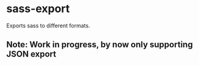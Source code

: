 # sass-export
Exports sass to different formats.


## Note: Work in progress, by now only supporting JSON export 
